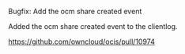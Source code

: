 Bugfix: Add the ocm share created event

Added the ocm share created event to the clientlog.

https://github.com/owncloud/ocis/pull/10974
